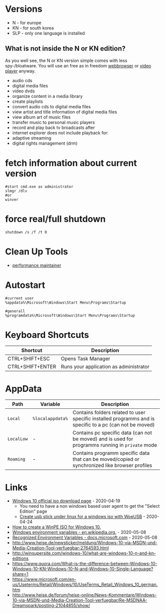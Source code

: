 # Versions

* N - for europe
* KN - for south korea
* SLP - only one language is installed

## What is not inside the N or KN edition?

As you well see, the N or KN version simple comes with less spy-/bloatware.
You will use an free as in freedom [webbrowser](https://www.mozilla.org/firefox) or [video player](https://www.vlc.org) anyway.

* audio cds
* digital media files
* video dvds
* organize content in a media library
* create playlists
* convert audio cds to digital media files
* view artist and title information of digital media files
* view album art of music files
* transfer music to personal music players
* record and play back tv broadcasts after
* internet explorer does not include playback for:
* adaptive streaming
* digital rights management (drm)

# fetch information about current version

```
#start cmd.exe as administrator
slmgr /dlv
#or
winver
```

# force real/full shutdown

```
shutdown /s /f /t 0
```

# Clean Up Tools

* [performance maintainer](http://www.pcstarters.net/performance-maintainer)

# Autostart

```
#current user
%appdata%\Microsoft\Windows\Start Menu\Programs\Startup

#generall 
%programdata%\Microsoft\Windows\Start Menu\Programs\Startup
```

# Keyboard Shortcuts

| Shortcut | Description |
| --- | --- |
| CTRL+SHIFT+ESC | Opens Task Manager |
| CTRL+SHIFT+ENTER | Runs your application as administrator |

# AppData

| Path | Variable | Description |
| --- | --- | --- |
| `Local` | `%localappdata%` | Contains folders related to user specific installed programms and is specific to a pc (can not be moved) |
| `LocalLow` | - | Contains pc specific data (can not be moved) and is used for programms running in `private` mode |
| `Roaming` | - | Contains programm specific data that can be moved/copied or synchronized like browser profiles |

# Links 

* [Windows 10 official iso download page](https://www.microsoft.com/en-us/software-download/windows10ISO) - 2020-04-19
    * You need to have a non windows based user agent to get the "Select Edition" page
    * [Create usb stick under linux for a windows iso with WoeUSB](https://github.com/slacka/WoeUSB) - 2020-04-24
* [How to create a WinPE ISO for Windows 10.](https://www.windowspro.de/wolfgang-sommergut/winpe-fuer-windows-10-iso-usb-stick-speichern)
* [Windows environment variables - en.wikipedia.org.](https://en.wikipedia.org/wiki/Environment_variable#Windows) - 2020-05-08
* [Recognized Environment Variables - docs.microsoft.com](https://docs.microsoft.com/en-us/windows/deployment/usmt/usmt-recognized-environment-variables) - 2020-05-08
* http://www.heise.de/newsticker/meldung/Windows-10-via-MSDN-und-Media-Creation-Tool-verfuegbar-2764593.html
* http://winsupersite.com/windows-10/what-are-windows-10-n-and-kn-editions
* https://www.quora.com/What-is-the-difference-between-Windows-10-Windows-10-KN-Windows-10-N-and-Windows-10-Single-Language?share=1
* https://www.microsoft.com/en-us/Useterms/Retail/Windows/10/UseTerms_Retail_Windows_10_german.htm
* http://www.heise.de/forum/heise-online/News-Kommentare/Windows-10-via-MSDN-und-Media-Creation-Tool-verfuegbar/Re-MSDNAA-Dreamspark/posting-21044855/show/
